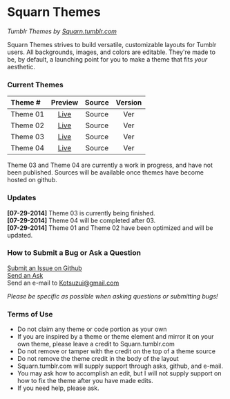 Squarn Themes
=============

*Tumblr Themes by [Squarn.tumblr.com](http://squarn.tumblr.com)*

Squarn Themes strives to build versatile, customizable layouts for Tumblr users. All backgrounds, images, and colors are editable. They're made to be, by default, a launching point for you to make a theme that fits *your* aesthetic.

### Current Themes

 Theme # | Preview | Source | Version 
 :--- | :---: | :---: | :---:
Theme 01 | [Live](http://square-theme1.tumblr.com) | Source | Ver
Theme 02 | [Live](http://square-theme2.tumblr.com) | Source | Ver
Theme 03 | [Live](http://square-theme3.tumblr.com) | Source | Ver
Theme 04 | [Live](http://square-theme4.tumblr.com) | Source | Ver

Theme 03 and Theme 04 are currently a work in progress, and have not been published. Sources will be available once themes have become hosted on github.

### Updates

**[07-29-2014]** Theme 03 is currently being finished.  
**[07-29-2014]** Theme 04 will be completed after 03.  
**[07-29-2014]** Theme 01 and Theme 02 have been optimized and will be updated.

### How to Submit a Bug or Ask a Question

[Submit an Issue on Github](https://github.com/Squarn/Squarn-Themes/issues)  
[Send an Ask](http://squarn.tumblr.com/ask)  
Send an e-mail to Kotsuzui@gmail.com

*Please be specific as possible when asking questions or submitting bugs!*

### Terms of Use

- Do not claim any theme or code portion as your own
- If you are inspired by a theme or theme element and mirror it on your own theme, please leave a credit to Squarn.tumblr.com
- Do not remove or tamper with the credit on the top of a theme source
- Do not remove the theme credit in the body of the layout
- Squarn.tumblr.com will supply support through asks, github, and e-mail. 
- You may ask how to accomplish an edit, but I will not supply support on how to fix the theme after you have made edits.
- If you need help, please ask.
